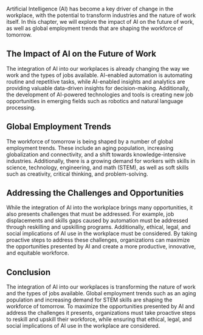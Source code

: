 
Artificial Intelligence (AI) has become a key driver of change in the workplace, with the potential to transform industries and the nature of work itself. In this chapter, we will explore the impact of AI on the future of work, as well as global employment trends that are shaping the workforce of tomorrow.

The Impact of AI on the Future of Work
--------------------------------------

The integration of AI into our workplaces is already changing the way we work and the types of jobs available. AI-enabled automation is automating routine and repetitive tasks, while AI-enabled insights and analytics are providing valuable data-driven insights for decision-making. Additionally, the development of AI-powered technologies and tools is creating new job opportunities in emerging fields such as robotics and natural language processing.

Global Employment Trends
------------------------

The workforce of tomorrow is being shaped by a number of global employment trends. These include an aging population, increasing globalization and connectivity, and a shift towards knowledge-intensive industries. Additionally, there is a growing demand for workers with skills in science, technology, engineering, and math (STEM), as well as soft skills such as creativity, critical thinking, and problem-solving.

Addressing the Challenges and Opportunities
-------------------------------------------

While the integration of AI into the workplace brings many opportunities, it also presents challenges that must be addressed. For example, job displacements and skills gaps caused by automation must be addressed through reskilling and upskilling programs. Additionally, ethical, legal, and social implications of AI use in the workplace must be considered. By taking proactive steps to address these challenges, organizations can maximize the opportunities presented by AI and create a more productive, innovative, and equitable workforce.

Conclusion
----------

The integration of AI into our workplaces is transforming the nature of work and the types of jobs available. Global employment trends such as an aging population and increasing demand for STEM skills are shaping the workforce of tomorrow. To maximize the opportunities presented by AI and address the challenges it presents, organizations must take proactive steps to reskill and upskill their workforce, while ensuring that ethical, legal, and social implications of AI use in the workplace are considered.
